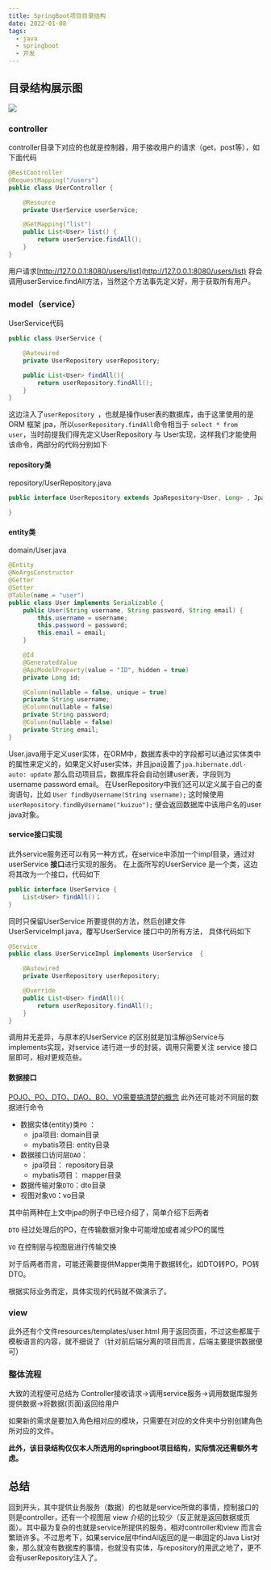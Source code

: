 ```yaml
---
title: SpringBoot项目目录结构
date: 2022-01-08
tags:
  - java 
  - springboot
  - 开发
---
```



## 目录结构展示图

![](https://img.kuizuo.cn/20220108011921.png)
### controller
controller目录下对应的也就是控制器，用于接收用户的请求（get，post等），如下面代码
```Java
@RestController
@RequestMapping("/users")
public class UserController {

    @Resource
    private UserService userService;

    @GetMapping("list")
    public List<User> list() {
        return userService.findAll();
    }
}
```

用户请求[http://127.0.0.1:8080/users/list](http://127.0.0.1:8080/users/list) 将会调用userService.findAll方法，当然这个方法事先定义好，用于获取所有用户。
### model（service）
UserService代码
```Java
public class UserService {

    @Autowired
    private UserRepository userRepository;

    public List<User> findAll(){
        return userRepository.findAll();
    }
}
```

这边注入了`userRepository `，也就是操作user表的数据库，由于这里使用的是ORM 框架 jpa，所以`userRepository.findAll`命令相当于 `select * from user`，当时前提我们得先定义UserRepository 与 User实现，这样我们才能使用该命令，两部分的代码分别如下
#### repository类
repository/UserRepository.java
```Java
public interface UserRepository extends JpaRepository<User, Long> , JpaSpecificationExecutor<User> {

}
```

#### entity类
domain/User.java
```Java
@Entity
@NoArgsConstructor
@Getter
@Setter
@Table(name = "user")
public class User implements Serializable {
    public User(String username, String password, String email) {
        this.username = username;
        this.password = password;
        this.email = email;
    }

    @Id
    @GeneratedValue
    @ApiModelProperty(value = "ID", hidden = true)
    private Long id;

    @Column(nullable = false, unique = true)
    private String username;
    @Column(nullable = false)
    private String password;
    @Column(nullable = false)
    private String email;
}
```

User.java用于定义user实体，在ORM中，数据库表中的字段都可以通过实体类中的属性来定义的，如果定义好user实体，并且jpa设置了`jpa.hibernate.ddl-auto: update` 那么启动项目后，数据库将会自动创建user表，字段则为username password email。
在UserRepository中我们还可以定义属于自己的查询语句，比如
`User findByUsername(String username);`
这时候使用`userRepository.findByUsername("kuizuo");` 便会返回数据库中该用户名的user java对象。
#### service接口实现
此外service服务还可以有另一种方式，在service中添加一个impl目录，通过对userService **接口**进行实现的服务。
在上面所写的UserService 是一个类，这边将其改为一个接口，代码如下
```Java
public interface UserService {
    List<User> findAll()；
}
```

同时只保留UserService 所要提供的方法，然后创建文件UserServiceImpl.java，覆写UserService 接口中的所有方法， 具体代码如下
```Java
@Service
public class UserServiceImpl implements UserService  {

    @Autowired
    private UserRepository userRepository;

    @Override
    public List<User> findAll(){
        return userRepository.findAll();
    }
}

```

调用并无差异，与原本的UserService 的区别就是加注解@Service与implements实现，对service 进行进一步的封装，调用只需要关注 service 接口层即可，相对更规范些。
#### 数据接口
[POJO、PO、DTO、DAO、BO、VO需要搞清楚的概念](https://developer.aliyun.com/article/694418)
此外还可能对不同层的数据进行命令
- 数据实体(entity)类`PO` ：
	- jpa项目: domain目录
	- mybatis项目: entity目录
- 数据接口访问层`DAO`：
	- jpa项目： repository目录
	- mybatis项目： mapper目录
- 数据传输对象`DTO`：dto目录
- 视图对象`VO`：vo目录

其中前两种在上文中jpa的例子中已经介绍了，简单介绍下后两者

`DTO` 经过处理后的PO，在传输数据对象中可能增加或者减少PO的属性

`VO` 在控制层与视图层进行传输交换

对于后两者而言，可能还需要提供Mapper类用于数据转化，如DTO转PO，PO转DTO。

根据实际业务而定，具体实现的代码就不做演示了。

### view

此外还有个文件resources/templates/user.html 用于返回页面，不过这些都属于模板语言的内容，就不细说了（针对前后端分离的项目而言，后端主要提供数据便可）

### 整体流程

大致的流程便可总结为 Controller接收请求→调用service服务→调用数据库服务提供数据→将数据(页面)返回给用户

如果新的需求是要加入角色相对应的模块，只需要在对应的文件夹中分别创建角色所对应的文件。

**此外，该目录结构仅仅本人所选用的springboot项目结构，实际情况还需额外考虑。**

## 总结

回到开头，其中提供业务服务（数据）的也就是service所做的事情，控制接口的则是controller，还有一个视图层 view 介绍的比较少（反正就是返回数据或页面）。其中最为复杂的也就是service所提供的服务，相对controller和view 而言会繁琐许多。不过思考下，如果service层中findAll返回的是一串固定的Java List对象，那么就没有数据库的事情，也就没有实体，与repository的用武之地了，更不会有userRepository注入了。



